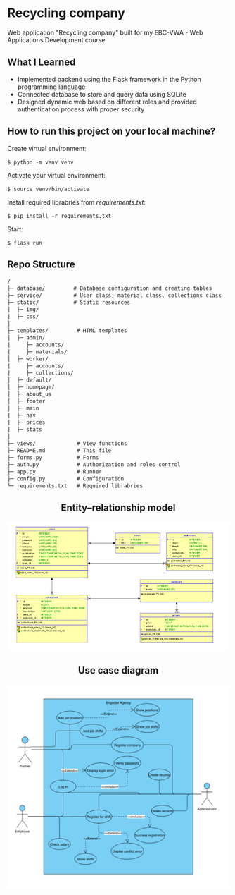 # Recycling company
Web application "Recycling company" built for my EBC-VWA - Web Applications Development course.

## What I Learned
- Implemented backend using the Flask framework in the Python programming language
- Connected database to store and query data using SQLite
- Designed dynamic web based on different roles and provided authentication process with proper security

## How to run this project on your local machine?
Create virtual environment:
```
$ python -m venv venv
```
Activate your virtual environment:
```
$ source venv/bin/activate
```
Install required librabries from *requirements.txt*:
```
$ pip install -r requirements.txt
```
Start:
```
$ flask run
```

## Repo Structure
```
/
├─ database/         # Database configuration and creating tables
├─ service/          # User class, material class, collections class 
├─ static/           # Static resources
│  ├─ img/ 
|  ├─ css/
│
├─ templates/         # HTML templates
│  ├─ admin/
|     ├─ accounts/ 
|     ├─ materials/
│  ├─ worker/
|     ├─ accounts/ 
|     ├─ collections/
│  ├─ default/  
│  ├─ homepage/    
│  ├─ about_us       
│  ├─ footer  
│  ├─ main
|  ├─ nav
|  ├─ prices
|  ├─ stats
│
├─ views/             # View functions
├─ README.md          # This file
├─ forms.py           # Forms
├─ auth.py            # Authorization and roles control
├─ app.py             # Runner
├─ config.py          # Configuration
└─ requirements.txt   # Required librabries
```

## <p align="center">Entity–relationship model</p>
<p align="center"><img src="https://github.com/bogdanvyzhlov/recycling-company/blob/main/static/img/ERD.png" alt="ER" width="600"/></p>


## <p align="center">Use case diagram</p>
<p align="center"><img src="https://github.com/belekomurzakov/brigadier-agency/blob/master/static/images/UseCase.png" alt="ER" width="600"/></p>
